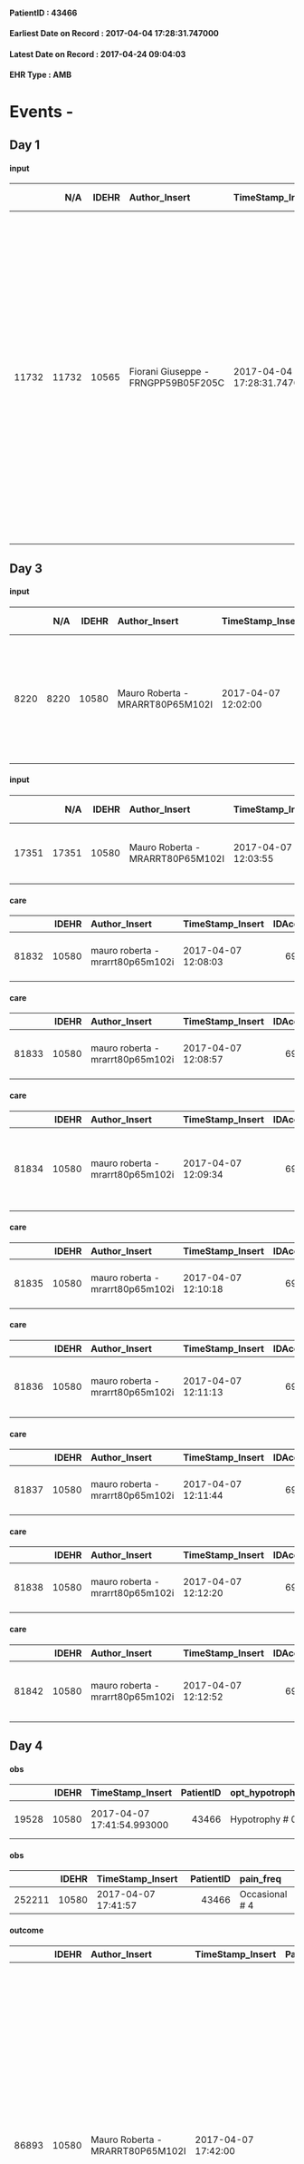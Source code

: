 
#### PatientID : 43466
#### Earliest Date on Record : 2017-04-04 17:28:31.747000
#### Latest Date on Record : 2017-04-24 09:04:03
#### EHR Type : AMB

# Events - 

## Day 1

#### input
|       |    N/A |   IDEHR | Author_Insert                       | TimeStamp_Insert           | EHRType   |   PatientID |   IDDigitalSignDocument | persone_vicine   |   Unnamed: 0_x.1 |   IDANAMNESI_SOCIALE | Patient   | FamigliaAltro   | Paziente_T   | FamigliaAltro_T   |   Non_Rilevabile_x.1 | Note_Non_Rilevabile_x.1   | opt_Problemi   | Note_I                                                                                                                                                                                                                                                                                   | ds_note_timori                                                                                                                                                                                                                                                                                                                                                    | opt_paziente_a   | opt_famiglia_a   | opt_adeguatezza   | opt_paziente_solo   | ds_note_con                                                                                                                                                                                                                                                                                                   | opt_presente_assente   | Presenza_minori   | Caregiver_principale         | opt_capacita   | opt_necessario   | opt_presente   | opt_risorse_ec   | opt_paziente_psi   | opt_Ins_vol   | opt_paziente_ad   | opt_caregiver_ad   | opt_esenzione   | opt_inv_civile   |   invalidita_perc | ds_codice_es   | Needs     | Domestic partnership   | Fragility   | opt_disponibilita_f   | opt_indennita_acc         | opt_legge   | opt_famiglia_psi   | opt_disponibilit_paz   |
|------:|-------:|--------:|:------------------------------------|:---------------------------|:----------|------------:|------------------------:|:-----------------|-----------------:|---------------------:|:----------|:----------------|:-------------|:------------------|---------------------:|:--------------------------|:---------------|:-----------------------------------------------------------------------------------------------------------------------------------------------------------------------------------------------------------------------------------------------------------------------------------------|:------------------------------------------------------------------------------------------------------------------------------------------------------------------------------------------------------------------------------------------------------------------------------------------------------------------------------------------------------------------|:-----------------|:-----------------|:------------------|:--------------------|:--------------------------------------------------------------------------------------------------------------------------------------------------------------------------------------------------------------------------------------------------------------------------------------------------------------|:-----------------------|:------------------|:-----------------------------|:---------------|:-----------------|:---------------|:-----------------|:-------------------|:--------------|:------------------|:-------------------|:----------------|:-----------------|------------------:|:---------------|:----------|:-----------------------|:------------|:----------------------|:--------------------------|:------------|:-------------------|:-----------------------|
| 11732 |  11732 |   10565 | Fiorani Giuseppe - FRNGPP59B05F205C | 2017-04-04 17:28:31.747000 | AMB       |       43466 |                  707087 | N/A              |             5741 |                 3663 | No#0      | Si#1            | Si#1         | Si#1              |                    0 | NR                        | No#0           | Pz con assenza di cognizione relativamente alla neoplasia della tiroide ,anche per difficolt√† correlate a disturbi cognitivi,associati a disturbi dispercettivi,associati a spunti di aggressivit√†. Il figlio Ranieri,mi √® sembrato congruente ad un percorso di sole cure palliative | Dal colloquio con il figlio Ranieri, non sono emersi specifici timori legati alla patologia oncologica di recente riscontro.Il figlio ,dopo l'indicazione dei sanitari ad attivare un percorso di cure palliative,si √® rivolto ad un suo caro amico,il dott Angelo Sartori,nostro ex direttore sanitario,il quale gli ha suggerito di prendere contatti con l'UV | Indefinite#2     | Congruenti#1     | Si#1              | No#0                | La pz √® vedova dal 1999 e da qualche anno √® assistita da una badante di origini Moldave,che l'assiste. Due figli ,entrambi fuori casa,residenti comunque in zone limitrofe:Elena, la quale √® cgt con il dott Moro,MMG della pz e Ranieri,di professione farmacista ,con esercizio in piazza Duomo a Milano | Presente#1             | No#0              | i due figli Ranieri ed Elena | Adeguato#0     | Si#1             | Si#1           | Adeguate#1       | No#0               | No#0          | Problematica#0    | Totale#2           | Si#1            | Si#1             |               100 | IC 13          | Clinici#0 | Badante#1              | nessuna#0   | Si#1                  | in fase di accertamento#2 | No#0        | No#0               | Si#1                   |


## Day 3

#### input
|      |    N/A |   IDEHR | Author_Insert                    | TimeStamp_Insert    |   IDAccess | EHRType   |   PatientID |   IDDigitalSignDocument | persone_vicine   |   Unnamed: 0_y |   IDANAMNESI_MED |   Non_Rilevabile_y | Note_Non_Rilevabile_y   | diagnosis                                                                                                              |
|-----:|-------:|--------:|:---------------------------------|:--------------------|-----------:|:----------|------------:|------------------------:|:-----------------|---------------:|-----------------:|-------------------:|:------------------------|:-----------------------------------------------------------------------------------------------------------------------|
| 8220 |   8220 |   10580 | Mauro Roberta - MRARRT80P65M102I | 2017-04-07 12:02:00 |      69757 | AMB       |       43466 |                  710079 | N/A              |          11598 |             6309 |                  0 | NR                      | Carcinoma follicolare della tiroide con secondarismi polmonari, linfonodali ed ossei, diagnosticato nel dicembre 2016. |

#### input
|       |    N/A |   IDEHR | Author_Insert                    | TimeStamp_Insert    |   IDAccess | EHRType   |   PatientID |   IDDigitalSignDocument | persone_vicine   |   Unnamed: 0_y.1 |   IDDIAGNOSI_ICD |   Non_Rilevabile_y.1 | Note_Non_Rilevabile_y.1   | I_ICD                                               | II_ICD                                             | III_ICD                                                                                      | IV_ICD                                                         | V_ICD                                                |
|------:|-------:|--------:|:---------------------------------|:--------------------|-----------:|:----------|------------:|------------------------:|:-----------------|-----------------:|-----------------:|---------------------:|:--------------------------|:----------------------------------------------------|:---------------------------------------------------|:---------------------------------------------------------------------------------------------|:---------------------------------------------------------------|:-----------------------------------------------------|
| 17351 |  17351 |   10580 | Mauro Roberta - MRARRT80P65M102I | 2017-04-07 12:03:55 |      69757 | AMB       |       43466 |                  710095 | N/A              |             2912 |             2912 |                    0 | NR                        | 193 - Tumori maligni della ghiandola Tiroide#2619=0 | 1970 - Tumori maligni secondari del polmone#2148=0 | 1969 - Tumori maligni secondari e non specificati dei linfonodi, sede non specificata#2147=0 | 1985 - Tumori maligni secondari di osso e midollo osseo#2162=0 | 4379 - Vasculopatie cerebrali non specificate#2346=0 |

#### care
|       |   IDEHR | Author_Insert                    | TimeStamp_Insert    |   IDAccess | EHRType   |   PatientID |   IDTERAPIE_OUTPAT_VIDAS | ds_dose   | opt_via_di_somm   | ds_ora     | dt_data_inizio      |   opt_pregressa |   opt_somm_terapia |   opt_estemporanea |   opt_termina |   opt_somm_in_pompa | opt_farmaco                                       |
|------:|--------:|:---------------------------------|:--------------------|-----------:|:----------|------------:|-------------------------:|:----------|:------------------|:-----------|:--------------------|----------------:|-------------------:|-------------------:|--------------:|--------------------:|:--------------------------------------------------|
| 81832 |   10580 | mauro roberta - mrarrt80p65m102i | 2017-04-07 12:08:03 |      69757 | amb       |       43466 |                    59454 | 75 mcg    | oral # 0 = 0      | 08 # 8 = 0 | 2017-04-07 00:00:00 |               0 |                  0 |                  0 |             0 |                   0 | levothyroxine (eutirox 75 mcg tablets) # 1458 = 0 |

#### care
|       |   IDEHR | Author_Insert                    | TimeStamp_Insert    |   IDAccess | EHRType   |   PatientID |   IDTERAPIE_OUTPAT_VIDAS | ds_altro_farmaco   | ds_dose   | opt_via_di_somm   | ds_ora                  | dt_data_inizio      |   opt_pregressa |   opt_somm_terapia |   opt_estemporanea |   opt_termina |   opt_somm_in_pompa | opt_farmaco                  |
|------:|--------:|:---------------------------------|:--------------------|-----------:|:----------|------------:|-------------------------:|:-------------------|:----------|:------------------|:------------------------|:--------------------|----------------:|-------------------:|-------------------:|--------------:|--------------------:|:-----------------------------|
| 81833 |   10580 | mauro roberta - mrarrt80p65m102i | 2017-04-07 12:08:57 |      69757 | amb       |       43466 |                    59455 | lamictal           | 25 mg     | oral # 0 = 0      | 08 # 8 = 0; 20 # 20 = 0 | 2017-04-07 00:00:00 |               0 |                  0 |                  0 |             0 |                   0 | other (see notes) # 2004 = 0 |

#### care
|       |   IDEHR | Author_Insert                    | TimeStamp_Insert    |   IDAccess | EHRType   |   PatientID |   IDTERAPIE_OUTPAT_VIDAS | ds_dose   | opt_via_di_somm   | ds_ora                               | dt_data_inizio      |   opt_pregressa |   opt_somm_terapia |   opt_estemporanea |   opt_termina |   opt_somm_in_pompa | opt_farmaco                                               |
|------:|--------:|:---------------------------------|:--------------------|-----------:|:----------|------------:|-------------------------:|:----------|:------------------|:-------------------------------------|:--------------------|----------------:|-------------------:|-------------------:|--------------:|--------------------:|:----------------------------------------------------------|
| 81834 |   10580 | mauro roberta - mrarrt80p65m102i | 2017-04-07 12:09:34 |      69757 | amb       |       43466 |                    59456 | 1/2 cp    | oral # 0 = 0      | 08 # 8 = 0; 12 # 12 = 0; 19 # 19 = 0 | 2017-04-07 00:00:00 |               0 |                  0 |                  0 |             0 |                   0 | isosorbide mononitrate (monoket 20 mg tablets) # 1209 = 0 |

#### care
|       |   IDEHR | Author_Insert                    | TimeStamp_Insert    |   IDAccess | EHRType   |   PatientID |   IDTERAPIE_OUTPAT_VIDAS | ds_dose   | opt_via_di_somm   | ds_ora                  | dt_data_inizio      |   opt_pregressa |   opt_somm_terapia |   opt_estemporanea |   opt_termina |   opt_somm_in_pompa | opt_farmaco                                    |
|------:|--------:|:---------------------------------|:--------------------|-----------:|:----------|------------:|-------------------------:|:----------|:------------------|:------------------------|:--------------------|----------------:|-------------------:|-------------------:|--------------:|--------------------:|:-----------------------------------------------|
| 81835 |   10580 | mauro roberta - mrarrt80p65m102i | 2017-04-07 12:10:18 |      69757 | amb       |       43466 |                    59457 | 1 cp      | oral # 0 = 0      | 08 # 8 = 0; 20 # 20 = 0 | 2017-04-07 00:00:00 |               0 |                  0 |                  0 |             0 |                   0 | pantoprazole (pantorc 20 mg tablets) # 965 = 0 |

#### care
|       |   IDEHR | Author_Insert                    | TimeStamp_Insert    |   IDAccess | EHRType   |   PatientID |   IDTERAPIE_OUTPAT_VIDAS | ds_dose   | opt_via_di_somm   | ds_ora      | dt_data_inizio      |   opt_pregressa |   opt_somm_terapia |   opt_estemporanea |   opt_termina |   opt_somm_in_pompa | opt_farmaco                                       |
|------:|--------:|:---------------------------------|:--------------------|-----------:|:----------|------------:|-------------------------:|:----------|:------------------|:------------|:--------------------|----------------:|-------------------:|-------------------:|--------------:|--------------------:|:--------------------------------------------------|
| 81836 |   10580 | mauro roberta - mrarrt80p65m102i | 2017-04-07 12:11:13 |      69757 | amb       |       43466 |                    59458 | 25 gtt    | oral # 0 = 0      | 22 # 22 = 0 | 2017-04-07 00:00:00 |               0 |                  0 |                  0 |             0 |                   0 | trazodone (trittico os gtt 25 mg / ml) # 1915 = 0 |

#### care
|       |   IDEHR | Author_Insert                    | TimeStamp_Insert    |   IDAccess | EHRType   |   PatientID |   IDTERAPIE_OUTPAT_VIDAS | ds_dose   | opt_via_di_somm   | ds_ora     | dt_data_inizio      |   opt_pregressa |   opt_somm_terapia |   opt_estemporanea |   opt_termina |   opt_somm_in_pompa | opt_farmaco                                   |
|------:|--------:|:---------------------------------|:--------------------|-----------:|:----------|------------:|-------------------------:|:----------|:------------------|:-----------|:--------------------|----------------:|-------------------:|-------------------:|--------------:|--------------------:|:----------------------------------------------|
| 81837 |   10580 | mauro roberta - mrarrt80p65m102i | 2017-04-07 12:11:44 |      69757 | amb       |       43466 |                    59459 | 5 mg      | oral # 0 = 0      | 08 # 8 = 0 | 2017-04-07 00:00:00 |               0 |                  0 |                  0 |             0 |                   0 | enalapril (enalapril 5 mg tablets) # 1310 = 0 |

#### care
|       |   IDEHR | Author_Insert                    | TimeStamp_Insert    |   IDAccess | EHRType   |   PatientID |   IDTERAPIE_OUTPAT_VIDAS | ds_dose   | opt_via_di_somm   | ds_ora      | dt_data_inizio      |   opt_pregressa |   opt_somm_terapia |   opt_estemporanea |   opt_termina |   opt_somm_in_pompa | opt_farmaco                                     |
|------:|--------:|:---------------------------------|:--------------------|-----------:|:----------|------------:|-------------------------:|:----------|:------------------|:------------|:--------------------|----------------:|-------------------:|-------------------:|--------------:|--------------------:|:------------------------------------------------|
| 81838 |   10580 | mauro roberta - mrarrt80p65m102i | 2017-04-07 12:12:20 |      69757 | amb       |       43466 |                    59460 | 0.5 mg    | oral # 0 = 0      | 20 # 20 = 0 | 2017-04-07 00:00:00 |               0 |                  0 |                  0 |             0 |                   0 | risperidone (risperdal 1 mg cpr rev) # 1832 = 0 |

#### care
|       |   IDEHR | Author_Insert                    | TimeStamp_Insert    |   IDAccess | EHRType   |   PatientID |   IDTERAPIE_OUTPAT_VIDAS | ds_dose   | opt_via_di_somm   | ds_ora           | dt_data_inizio      |   opt_pregressa |   opt_somm_terapia |   opt_estemporanea |   opt_termina |   opt_somm_in_pompa | opt_farmaco                                           | Note_al_bisogno   |
|------:|--------:|:---------------------------------|:--------------------|-----------:|:----------|------------:|-------------------------:|:----------|:------------------|:-----------------|:--------------------|----------------:|-------------------:|-------------------:|--------------:|--------------------:|:------------------------------------------------------|:------------------|
| 81842 |   10580 | mauro roberta - mrarrt80p65m102i | 2017-04-07 12:12:52 |      69757 | amb       |       43466 |                    59464 | 500 mg    | oral # 0 = 0      | at need # 24 = 0 | 2017-04-07 00:00:00 |               0 |                  0 |                  0 |             0 |                   0 | acetaminophen (paracetamol 500 mg tablets) # 1716 = 0 | if pain           |


## Day 4

#### obs
|       |   IDEHR | TimeStamp_Insert           |   PatientID | opt_hypotrophy   | opt_anxiety   | chk_eloquence     | asthenia   | dyspnoea                  | body_temp    | agitation_behavior_freq   | mood                                     | cognitive_state       |
|------:|--------:|:---------------------------|------------:|:-----------------|:--------------|:------------------|:-----------|:--------------------------|:-------------|:--------------------------|:-----------------------------------------|:----------------------|
| 19528 |   10580 | 2017-04-07 17:41:54.993000 |       43466 | Hypotrophy # 0   | Anxiety # 0   | fluent speech # 0 | Severe # 3 | applicant mild strain # 6 | Apyrexia # 0 | agitated at times # 2     | demoralization # 03; # 05 irritabilit√ † | confused at times 0 # |

#### obs
|        |   IDEHR | TimeStamp_Insert    |   PatientID | pain_freq      |
|-------:|--------:|:--------------------|------------:|:---------------|
| 252211 |   10580 | 2017-04-07 17:41:57 |       43466 | Occasional # 4 |

#### outcome
|       |   IDEHR | Author_Insert                    | TimeStamp_Insert    |   PatientID |   IDDigitalSignDocument |   IDPAI_VIDAS | opt_problem                                                |   opt_problem_num | opt_obiettivo                                                       |   opt_obiettivo_num | ds_note                                                           | opt_stato_problema   |   opt_stato_problema_num | opt_interventi                                                                                                                                                                                                                                                                                                                                                               |   opt_interventi_num |
|------:|--------:|:---------------------------------|:--------------------|------------:|------------------------:|--------------:|:-----------------------------------------------------------|------------------:|:--------------------------------------------------------------------|--------------------:|:------------------------------------------------------------------|:---------------------|-------------------------:|:-----------------------------------------------------------------------------------------------------------------------------------------------------------------------------------------------------------------------------------------------------------------------------------------------------------------------------------------------------------------------------|---------------------:|
| 86893 |   10580 | Mauro Roberta - MRARRT80P65M102I | 2017-04-07 17:42:00 |       43466 |                  710771 |         89126 | Impaired mobility † / limitation of physical movement # 27 |                 1 | Minimize the possibility of injuries. If present, maintain QoL # 47 |                   4 | family members have gi√ † purchased independently articulated bed | Open Problem # 1     |                        1 | Counseling - Helping the patient to set achievable goals # 302; Counseling - Bringing the patient back to reality data # 303; Implementing PAI - Maintaining a correct position in bed # 293; Implementing PAI - Avoiding flawed positions # 294; Implementing PAI - Keep the skin well hydrated and elastic # 295; Implementation PAI - Adjustment of the environment # 296 |                    4 |

#### outcome
|       |   IDEHR | Author_Insert                    | TimeStamp_Insert    |   PatientID |   IDDigitalSignDocument |   IDPAI_VIDAS | opt_problem                                                            |   opt_problem_num | opt_obiettivo                                               |   opt_obiettivo_num | opt_stato_problema   |   opt_stato_problema_num | opt_interventi                                                                                                                                                                                                                                                                         |   opt_interventi_num |
|------:|--------:|:---------------------------------|:--------------------|------------:|------------------------:|--------------:|:-----------------------------------------------------------------------|------------------:|:------------------------------------------------------------|--------------------:|:---------------------|-------------------------:|:---------------------------------------------------------------------------------------------------------------------------------------------------------------------------------------------------------------------------------------------------------------------------------------|---------------------:|
| 86894 |   10580 | Mauro Roberta - MRARRT80P65M102I | 2017-04-07 17:42:03 |       43466 |                  710772 |         89127 | Alteration of comfort associated with chronic pain and / or acute # 29 |                 2 | The patient riferir√ † ¬ † a satisfactory pain control # 56 |                   1 | Open Problem # 1     |                        1 | Implementation PAI - Administer drugs correctly according to prescription # 442; Implementation of PAI - Evaluate the effectiveness of drug administration # 443; Implementation of PAI - Therapeutic adjustment # 441; Counseling - Share with the patient the therapeutic path # 444 |                    4 |

#### outcome
|       |   IDEHR | Author_Insert                    | TimeStamp_Insert    |   PatientID |   IDDigitalSignDocument |   IDPAI_VIDAS | opt_problem                     |   opt_problem_num | opt_obiettivo                                                                                                                                                                                                   |   opt_obiettivo_num | opt_stato_problema   |   opt_stato_problema_num | opt_interventi                                                                                                                                                                           |   opt_interventi_num |
|------:|--------:|:---------------------------------|:--------------------|------------:|------------------------:|--------------:|:--------------------------------|------------------:|:----------------------------------------------------------------------------------------------------------------------------------------------------------------------------------------------------------------|--------------------:|:---------------------|-------------------------:|:-----------------------------------------------------------------------------------------------------------------------------------------------------------------------------------------|---------------------:|
| 86895 |   10580 | Mauro Roberta - MRARRT80P65M102I | 2017-04-07 17:42:05 |       43466 |                  710773 |         89128 | Deficit in the care of s√® # 25 |                 4 | Maintain the patient's dignity, where possible, by helping him or her to accept his / her limitations, evaluating himself / herself realistically and objectively (eating, washing, dressing, eliminating) # 42 |                   4 | Open Problem # 1     |                        1 | PAI Implementation - Ensuring the right privacy # 182; PAI Implementation - completely replace the attivit√ † daily life # 183; Counseling - Exploring her gently disabilit√ † ¬ † # 185 |                    4 |

#### outcome
|       |   IDEHR | Author_Insert                    | TimeStamp_Insert    |   PatientID |   IDDigitalSignDocument |   IDPAI_VIDAS | opt_problem                |   opt_problem_num | opt_obiettivo                                                                                                    |   opt_obiettivo_num |   opt_stato_problema_num | opt_interventi                                                                                                                                                                                                                                                                                                                                                          |   opt_interventi_num |
|------:|--------:|:---------------------------------|:--------------------|------------:|------------------------:|--------------:|:---------------------------|------------------:|:-----------------------------------------------------------------------------------------------------------------|--------------------:|-------------------------:|:------------------------------------------------------------------------------------------------------------------------------------------------------------------------------------------------------------------------------------------------------------------------------------------------------------------------------------------------------------------------|---------------------:|
| 86896 |   10580 | Mauro Roberta - MRARRT80P65M102I | 2017-04-07 17:42:09 |       43466 |                  710774 |         89129 | Abnormal neurological # 30 |                 4 | Deletion and cancellation of episodes of confusion and / or hallucinations, delirium, psychomotor agitation # 59 |                   4 |                        3 | Implementation PAI - Call the patient by name and present each time you come into contact with him / her # 478; Implementation PAI - Encourage relatives to customize the environment according to the wishes of the patient # 479; Implementation PAI - Maintain assistance empathetic and respectful, addressing the patient by speaking clearly and distinctly # 475 |                    4 |

#### care
|       |   IDEHR | Author_Insert                    | TimeStamp_Insert    |   IDAccess | EHRType   |   PatientID |   IDTERAPIE_OUTPAT_VIDAS | ds_dose   | opt_via_di_somm   | ds_ora   | dt_data_inizio      |   opt_pregressa |   opt_somm_terapia |   opt_estemporanea |   opt_termina |   opt_somm_in_pompa | opt_farmaco                                   |
|------:|--------:|:---------------------------------|:--------------------|-----------:|:----------|------------:|-------------------------:|:----------|:------------------|:---------|:--------------------|----------------:|-------------------:|-------------------:|--------------:|--------------------:|:----------------------------------------------|
| 81900 |   10580 | mauro roberta - mrarrt80p65m102i | 2017-04-07 17:42:11 |      69877 | amb       |       43466 |                    59522 | 75 mcg    | oral # 0 = 0      | 08 # 8   | 2017-04-07 00:00:00 |               0 |                  0 |                  0 |             0 |                   0 | levothyroxine (eutirox 75 mcg tablets) # 1458 |


## Day 6

#### input
|      |    N/A |   Unnamed: 0_x |   IDANAMNESI_INF |   IDEHR | Author_Insert                         | TimeStamp_Insert           |   IDAccess | EHRType   |   PatientID |   IDDigitalSignDocument |   Non_Rilevabile_x | Note_Non_Rilevabile_x   | nutritional            | cognitivo_percettivo   | sonno_riposo   | perc_salute                                         | Perception             | rapporti_fam   | persone_vicine   | Caregiver          | Religion     | Note_Elim_urinaria                                      |
|-----:|-------:|---------------:|-----------------:|--------:|:--------------------------------------|:---------------------------|-----------:|:----------|------------:|------------------------:|-------------------:|:------------------------|:-----------------------|:-----------------------|:---------------|:----------------------------------------------------|:-----------------------|:---------------|:-----------------|:-------------------|:-------------|:--------------------------------------------------------|
| 3532 |   3532 |           3933 |             4709 |   10580 | Emanuela M. Lucchi - LCCMLM74B58F205D | 2017-04-10 11:38:40.620000 |      69989 | AMB       |       43466 |                  712636 |                  0 | NR                      | # 0 nausea, emesis # 1 | uncontrolled pain # 0  | Insomnia # 0   | perdit√ † Performance # 0, # 4 episodes of wheezing | concern for health # 0 | is # 0         | Son and daughter | Caregiver (Giulia) | Catholic # 0 | Diuresis related valid. Incontinent and uses absorbency |

#### obs
|       |   IDEHR | TimeStamp_Insert           |   PatientID | personal_hygiene   | urine_elimination      | mobility     | hemorrhagic_manifestation      | speech            | cough       | nausea         | active_diuresis     | asthenia   | motor_performance                                                                                | body_temp    | mood                                   | diet       | cognitive_state   | feces_elimination      | consumption_help   |
|------:|--------:|:---------------------------|------------:|:-------------------|:-----------------------|:-------------|:-------------------------------|:------------------|:------------|:---------------|:--------------------|:-----------|:-------------------------------------------------------------------------------------------------|:-------------|:---------------------------------------|:-----------|:------------------|:-----------------------|:-------------------|
| 63950 |   10580 | 2017-04-10 11:38:45.447000 |       43466 | Employee # 4       | With help and aids # 3 | Employee # 4 | hemorrhagic manifestations # 0 | fluent speech # 0 | peevish # 0 | Occasional # 0 | active diuresis # 0 | Severe # 2 | 40% - Patient incapacitated, it requires continuous care, bedridden for pi√π 50% of the day # 04 | Apyrexia # 0 | demoralization # 03; helplessness # 10 | Liquid # 3 | Polished # 2      | With help and aids # 3 | # 4 employees      |

#### obs
|        |   IDEHR | TimeStamp_Insert    |   PatientID | pain_freq      | pain_relief              |
|-------:|--------:|:--------------------|------------:|:---------------|:-------------------------|
| 252467 |   10580 | 2017-04-10 11:38:47 |       43466 | Occasional # 4 | 100% - Total Relief # 10 |

#### outcome
|       |   IDEHR | Author_Insert                         | TimeStamp_Insert    |   PatientID |   IDDigitalSignDocument |   IDPAI_VIDAS | opt_problem                                                            |   opt_problem_num | opt_obiettivo                                               |   opt_obiettivo_num | opt_stato_problema   |   opt_stato_problema_num | opt_interventi                                                                                                                                                                                                                                                                         |   opt_interventi_num |
|------:|--------:|:--------------------------------------|:--------------------|------------:|------------------------:|--------------:|:-----------------------------------------------------------------------|------------------:|:------------------------------------------------------------|--------------------:|:---------------------|-------------------------:|:---------------------------------------------------------------------------------------------------------------------------------------------------------------------------------------------------------------------------------------------------------------------------------------|---------------------:|
| 87040 |   10580 | Emanuela M. Lucchi - LCCMLM74B58F205D | 2017-04-10 11:38:50 |       43466 |                  712645 |         89273 | Alteration of comfort associated with chronic pain and / or acute # 29 |                 2 | The patient riferir√ † ¬ † a satisfactory pain control # 56 |                   1 | Open Problem # 1     |                        1 | Implementation PAI - Administer drugs correctly according to prescription # 442; Implementation of PAI - Evaluate the effectiveness of drug administration # 443; Implementation of PAI - Therapeutic adjustment # 441; Counseling - Share with the patient the therapeutic path # 444 |                    4 |

#### outcome
|       |   IDEHR | Author_Insert                         | TimeStamp_Insert    |   PatientID |   IDDigitalSignDocument |   IDPAI_VIDAS | opt_problem                                                |   opt_problem_num | opt_obiettivo                                                       |   opt_obiettivo_num | ds_note                                                           | opt_stato_problema   |   opt_stato_problema_num | opt_interventi                                                                                                                                                                                                                                                                                                                                                               |   opt_interventi_num |
|------:|--------:|:--------------------------------------|:--------------------|------------:|------------------------:|--------------:|:-----------------------------------------------------------|------------------:|:--------------------------------------------------------------------|--------------------:|:------------------------------------------------------------------|:---------------------|-------------------------:|:-----------------------------------------------------------------------------------------------------------------------------------------------------------------------------------------------------------------------------------------------------------------------------------------------------------------------------------------------------------------------------|---------------------:|
| 87041 |   10580 | Emanuela M. Lucchi - LCCMLM74B58F205D | 2017-04-10 11:38:53 |       43466 |                  712646 |         89274 | Impaired mobility † / limitation of physical movement # 27 |                 1 | Minimize the possibility of injuries. If present, maintain QoL # 47 |                   4 | family members have gi√ † purchased independently articulated bed | Open Problem # 1     |                        1 | Counseling - Helping the patient to set achievable goals # 302; Counseling - Bringing the patient back to reality data # 303; Implementing PAI - Maintaining a correct position in bed # 293; Implementing PAI - Avoiding flawed positions # 294; Implementing PAI - Keep the skin well hydrated and elastic # 295; Implementation PAI - Adjustment of the environment # 296 |                    4 |

#### outcome
|       |   IDEHR | Author_Insert                         | TimeStamp_Insert    |   PatientID |   IDDigitalSignDocument |   IDPAI_VIDAS | opt_problem                     |   opt_problem_num | opt_obiettivo                                                                                                                                                                                                   |   opt_obiettivo_num | opt_stato_problema   |   opt_stato_problema_num | opt_interventi                                                                                                                                                                           |   opt_interventi_num |
|------:|--------:|:--------------------------------------|:--------------------|------------:|------------------------:|--------------:|:--------------------------------|------------------:|:----------------------------------------------------------------------------------------------------------------------------------------------------------------------------------------------------------------|--------------------:|:---------------------|-------------------------:|:-----------------------------------------------------------------------------------------------------------------------------------------------------------------------------------------|---------------------:|
| 87042 |   10580 | Emanuela M. Lucchi - LCCMLM74B58F205D | 2017-04-10 11:38:56 |       43466 |                  712647 |         89275 | Deficit in the care of s√® # 25 |                 4 | Maintain the patient's dignity, where possible, by helping him or her to accept his / her limitations, evaluating himself / herself realistically and objectively (eating, washing, dressing, eliminating) # 42 |                   4 | Open Problem # 1     |                        1 | PAI Implementation - Ensuring the right privacy # 182; PAI Implementation - completely replace the attivit√ † daily life # 183; Counseling - Exploring her gently disabilit√ † ¬ † # 185 |                    4 |


## Day 7

#### obs
|        |   IDEHR | TimeStamp_Insert    |   PatientID | pain_freq      | pain_relief              |
|-------:|--------:|:--------------------|------------:|:---------------|:-------------------------|
| 252654 |   10580 | 2017-04-11 10:46:47 |       43466 | Occasional # 4 | 100% - Total Relief # 10 |

#### care
|       |   IDEHR | Author_Insert                    | TimeStamp_Insert    |   IDAccess | EHRType   |   PatientID |   IDTERAPIE_OUTPAT_VIDAS | ds_dose   | opt_via_di_somm   | ds_ora       | dt_data_inizio      |   opt_pregressa |   opt_somm_terapia |   opt_estemporanea |   opt_termina |   opt_somm_in_pompa | opt_farmaco                                    | Note_al_bisogno                                                                                 |
|------:|--------:|:---------------------------------|:--------------------|-----------:|:----------|------------:|-------------------------:|:----------|:------------------|:-------------|:--------------------|----------------:|-------------------:|-------------------:|--------------:|--------------------:|:-----------------------------------------------|:------------------------------------------------------------------------------------------------|
| 82153 |   10580 | mauro roberta - mrarrt80p65m102i | 2017-04-11 10:46:50 |      70141 | amb       |       43466 |                    59775 | 10 gtt    | oral # 0 = 0      | at need # 24 | 2017-04-11 00:00:00 |               0 |                  0 |                  0 |             0 |                   0 | haloperidol (serenase os gtt 2 mg / ml) # 1806 | if insomnia (if not sufficient even to administer 10 drops 10 drops up to 3 times in the night) |


## Day 9

#### obs
|       |   IDEHR | TimeStamp_Insert           |   PatientID | personal_hygiene   | urine_elimination      | mobility     | hemorrhagic_manifestation      | speech            | cough       | nausea         | active_diuresis     | asthenia   | motor_performance                                                                                | body_temp    | mood                                   | diet       | cognitive_state   | feces_elimination      | consumption_help   |
|------:|--------:|:---------------------------|------------:|:-------------------|:-----------------------|:-------------|:-------------------------------|:------------------|:------------|:---------------|:--------------------|:-----------|:-------------------------------------------------------------------------------------------------|:-------------|:---------------------------------------|:-----------|:------------------|:-----------------------|:-------------------|
| 64141 |   10580 | 2017-04-13 12:52:55.330000 |       43466 | Employee # 4       | With help and aids # 3 | Employee # 4 | hemorrhagic manifestations # 0 | fluent speech # 0 | peevish # 0 | Occasional # 0 | active diuresis # 0 | Severe # 2 | 40% - Patient incapacitated, it requires continuous care, bedridden for pi√π 50% of the day # 04 | Apyrexia # 0 | demoralization # 03; helplessness # 10 | Liquid # 3 | Polished # 2      | With help and aids # 3 | # 4 employees      |

#### obs
|        |   IDEHR | TimeStamp_Insert    |   PatientID | pain_freq      | pain_relief              |
|-------:|--------:|:--------------------|------------:|:---------------|:-------------------------|
| 253055 |   10580 | 2017-04-13 12:52:58 |       43466 | Occasional # 4 | 100% - Total Relief # 10 |

#### outcome
|       |   IDEHR | Author_Insert                         | TimeStamp_Insert    |   PatientID |   IDDigitalSignDocument |   IDPAI_VIDAS | opt_problem                                                            |   opt_problem_num | opt_obiettivo                                               |   opt_obiettivo_num | opt_stato_problema   |   opt_stato_problema_num | opt_interventi                                                                                                                                                                                                                                                                         |   opt_interventi_num |
|------:|--------:|:--------------------------------------|:--------------------|------------:|------------------------:|--------------:|:-----------------------------------------------------------------------|------------------:|:------------------------------------------------------------|--------------------:|:---------------------|-------------------------:|:---------------------------------------------------------------------------------------------------------------------------------------------------------------------------------------------------------------------------------------------------------------------------------------|---------------------:|
| 87751 |   10580 | Emanuela M. Lucchi - LCCMLM74B58F205D | 2017-04-13 12:53:02 |       43466 |                  716899 |         89984 | Alteration of comfort associated with chronic pain and / or acute # 29 |                 2 | The patient riferir√ † ¬ † a satisfactory pain control # 56 |                   1 | Open Problem # 1     |                        1 | Implementation PAI - Administer drugs correctly according to prescription # 442; Implementation of PAI - Evaluate the effectiveness of drug administration # 443; Implementation of PAI - Therapeutic adjustment # 441; Counseling - Share with the patient the therapeutic path # 444 |                    4 |

#### outcome
|       |   IDEHR | Author_Insert                         | TimeStamp_Insert    |   PatientID |   IDDigitalSignDocument |   IDPAI_VIDAS | opt_problem                     |   opt_problem_num | opt_obiettivo                                                                                                                                                                                                   |   opt_obiettivo_num | opt_stato_problema   |   opt_stato_problema_num | opt_interventi                                                                                                                                                                           |   opt_interventi_num |
|------:|--------:|:--------------------------------------|:--------------------|------------:|------------------------:|--------------:|:--------------------------------|------------------:|:----------------------------------------------------------------------------------------------------------------------------------------------------------------------------------------------------------------|--------------------:|:---------------------|-------------------------:|:-----------------------------------------------------------------------------------------------------------------------------------------------------------------------------------------|---------------------:|
| 87752 |   10580 | Emanuela M. Lucchi - LCCMLM74B58F205D | 2017-04-13 12:53:04 |       43466 |                  716900 |         89985 | Deficit in the care of s√® # 25 |                 4 | Maintain the patient's dignity, where possible, by helping him or her to accept his / her limitations, evaluating himself / herself realistically and objectively (eating, washing, dressing, eliminating) # 42 |                   4 | Open Problem # 1     |                        1 | PAI Implementation - Ensuring the right privacy # 182; PAI Implementation - completely replace the attivit√ † daily life # 183; Counseling - Exploring her gently disabilit√ † ¬ † # 185 |                    4 |

#### outcome
|       |   IDEHR | Author_Insert                         | TimeStamp_Insert    |   PatientID |   IDDigitalSignDocument |   IDPAI_VIDAS | opt_problem                                                |   opt_problem_num | opt_obiettivo                                                       |   opt_obiettivo_num | ds_note                                                           | opt_stato_problema   |   opt_stato_problema_num | opt_interventi                                                                                                                                                                                                                                                                                                                                                               |   opt_interventi_num |
|------:|--------:|:--------------------------------------|:--------------------|------------:|------------------------:|--------------:|:-----------------------------------------------------------|------------------:|:--------------------------------------------------------------------|--------------------:|:------------------------------------------------------------------|:---------------------|-------------------------:|:-----------------------------------------------------------------------------------------------------------------------------------------------------------------------------------------------------------------------------------------------------------------------------------------------------------------------------------------------------------------------------|---------------------:|
| 87753 |   10580 | Emanuela M. Lucchi - LCCMLM74B58F205D | 2017-04-13 12:53:07 |       43466 |                  716901 |         89986 | Impaired mobility † / limitation of physical movement # 27 |                 1 | Minimize the possibility of injuries. If present, maintain QoL # 47 |                   4 | family members have gi√ † purchased independently articulated bed | Open Problem # 1     |                        1 | Counseling - Helping the patient to set achievable goals # 302; Counseling - Bringing the patient back to reality data # 303; Implementing PAI - Maintaining a correct position in bed # 293; Implementing PAI - Avoiding flawed positions # 294; Implementing PAI - Keep the skin well hydrated and elastic # 295; Implementation PAI - Adjustment of the environment # 296 |                    4 |


## Day 11

#### obs
|        |   IDEHR | TimeStamp_Insert    |   PatientID | pain_freq      | pain_relief              |
|-------:|--------:|:--------------------|------------:|:---------------|:-------------------------|
| 253330 |   10580 | 2017-04-14 18:00:30 |       43466 | Occasional # 4 | 100% - Total Relief # 10 |

#### outcome
|       |   IDEHR | Author_Insert                    | TimeStamp_Insert    |   PatientID |   IDDigitalSignDocument |   IDPAI_VIDAS | opt_problem                                                |   opt_problem_num | opt_obiettivo                                                       |   opt_obiettivo_num | ds_note                        | opt_stato_problema   |   opt_stato_problema_num |   opt_interventi_num |
|------:|--------:|:---------------------------------|:--------------------|------------:|------------------------:|--------------:|:-----------------------------------------------------------|------------------:|:--------------------------------------------------------------------|--------------------:|:-------------------------------|:---------------------|-------------------------:|---------------------:|
| 88131 |   10580 | Mauro Roberta - MRARRT80P65M102I | 2017-04-14 18:00:33 |       43466 |                  718968 |         90364 | Impaired mobility † / limitation of physical movement # 27 |                 1 | Minimize the possibility of injuries. If present, maintain QoL # 47 |                   4 | is well articulated in the bed | Open Problem # 1     |                        1 |                    4 |

#### outcome
|       |   IDEHR | Author_Insert                    | TimeStamp_Insert    |   PatientID |   IDDigitalSignDocument |   IDPAI_VIDAS | opt_problem                     |   opt_problem_num | opt_obiettivo                                                                                                                                                                                                   |   opt_obiettivo_num | opt_stato_problema   |   opt_stato_problema_num | opt_interventi                                                                                                                                                                           |   opt_interventi_num |
|------:|--------:|:---------------------------------|:--------------------|------------:|------------------------:|--------------:|:--------------------------------|------------------:|:----------------------------------------------------------------------------------------------------------------------------------------------------------------------------------------------------------------|--------------------:|:---------------------|-------------------------:|:-----------------------------------------------------------------------------------------------------------------------------------------------------------------------------------------|---------------------:|
| 88132 |   10580 | Mauro Roberta - MRARRT80P65M102I | 2017-04-14 18:00:35 |       43466 |                  718969 |         90365 | Deficit in the care of s√® # 25 |                 4 | Maintain the patient's dignity, where possible, by helping him or her to accept his / her limitations, evaluating himself / herself realistically and objectively (eating, washing, dressing, eliminating) # 42 |                   4 | Open Problem # 1     |                        1 | PAI Implementation - Ensuring the right privacy # 182; PAI Implementation - completely replace the attivit√ † daily life # 183; Counseling - Exploring her gently disabilit√ † ¬ † # 185 |                    4 |

#### outcome
|       |   IDEHR | Author_Insert                    | TimeStamp_Insert    |   PatientID |   IDDigitalSignDocument |   IDPAI_VIDAS | opt_problem                                                            |   opt_problem_num | opt_obiettivo                                               |   opt_obiettivo_num | opt_stato_problema   |   opt_stato_problema_num | opt_interventi                                                                                                                                                                                                                                                                                                                                                                          |   opt_interventi_num |
|------:|--------:|:---------------------------------|:--------------------|------------:|------------------------:|--------------:|:-----------------------------------------------------------------------|------------------:|:------------------------------------------------------------|--------------------:|:---------------------|-------------------------:|:----------------------------------------------------------------------------------------------------------------------------------------------------------------------------------------------------------------------------------------------------------------------------------------------------------------------------------------------------------------------------------------|---------------------:|
| 88133 |   10580 | Mauro Roberta - MRARRT80P65M102I | 2017-04-14 18:00:37 |       43466 |                  718970 |         90366 | Alteration of comfort associated with chronic pain and / or acute # 29 |                 2 | The patient riferir√ † ¬ † a satisfactory pain control # 56 |                   1 | Open Problem # 1     |                        1 | Implementation of the IAP - Therapeutic adjustment # 441; Implementation of the IAP - Evaluation of the efficacy of the drug administration # 443; Implementation of the IAP - Administer the drugs correctly according to the prescription # 442; Counseling - Sharing with the patient the therapeutic path # 444; Counseling - Sharing with the caregiver the therapeutic path # 445 |                    4 |


## Day 13

#### obs
|       |   IDEHR | TimeStamp_Insert           |   PatientID | personal_hygiene   | urine_elimination      | mobility     | hemorrhagic_manifestation      | speech            | cough       | nausea         | active_diuresis     | asthenia   | motor_performance                                                                                | body_temp    | mood                                   | diet       | cognitive_state   | feces_elimination      | consumption_help   |
|------:|--------:|:---------------------------|------------:|:-------------------|:-----------------------|:-------------|:-------------------------------|:------------------|:------------|:---------------|:--------------------|:-----------|:-------------------------------------------------------------------------------------------------|:-------------|:---------------------------------------|:-----------|:------------------|:-----------------------|:-------------------|
| 64305 |   10580 | 2017-04-17 12:45:39.363000 |       43466 | Employee # 4       | With help and aids # 3 | Employee # 4 | hemorrhagic manifestations # 0 | fluent speech # 0 | peevish # 0 | Occasional # 0 | active diuresis # 0 | Severe # 2 | 40% - Patient incapacitated, it requires continuous care, bedridden for pi√π 50% of the day # 04 | Apyrexia # 0 | demoralization # 03; helplessness # 10 | Liquid # 3 | Polished # 2      | With help and aids # 3 | # 4 employees      |

#### obs
|        |   IDEHR | TimeStamp_Insert    |   PatientID | pain_freq      | pain_relief              |
|-------:|--------:|:--------------------|------------:|:---------------|:-------------------------|
| 253559 |   10580 | 2017-04-17 12:45:42 |       43466 | Occasional # 4 | 100% - Total Relief # 10 |

#### outcome
|       |   IDEHR | Author_Insert                         | TimeStamp_Insert    |   PatientID |   IDDigitalSignDocument |   IDPAI_VIDAS | opt_problem                                                            |   opt_problem_num | opt_obiettivo                                               |   opt_obiettivo_num | opt_stato_problema   |   opt_stato_problema_num | opt_interventi                                                                                                                                                                                                                                                                                                                                                                          |   opt_interventi_num |
|------:|--------:|:--------------------------------------|:--------------------|------------:|------------------------:|--------------:|:-----------------------------------------------------------------------|------------------:|:------------------------------------------------------------|--------------------:|:---------------------|-------------------------:|:----------------------------------------------------------------------------------------------------------------------------------------------------------------------------------------------------------------------------------------------------------------------------------------------------------------------------------------------------------------------------------------|---------------------:|
| 88296 |   10580 | Emanuela M. Lucchi - LCCMLM74B58F205D | 2017-04-17 12:45:44 |       43466 |                  720821 |         90529 | Alteration of comfort associated with chronic pain and / or acute # 29 |                 2 | The patient riferir√ † ¬ † a satisfactory pain control # 56 |                   1 | Open Problem # 1     |                        1 | Implementation of the IAP - Therapeutic adjustment # 441; Implementation of the IAP - Evaluation of the efficacy of the drug administration # 443; Implementation of the IAP - Administer the drugs correctly according to the prescription # 442; Counseling - Sharing with the patient the therapeutic path # 444; Counseling - Sharing with the caregiver the therapeutic path # 445 |                    4 |

#### outcome
|       |   IDEHR | Author_Insert                         | TimeStamp_Insert    |   PatientID |   IDDigitalSignDocument |   IDPAI_VIDAS | opt_problem                                                |   opt_problem_num | opt_obiettivo                                                       |   opt_obiettivo_num | ds_note                        | opt_stato_problema   |   opt_stato_problema_num |   opt_interventi_num |
|------:|--------:|:--------------------------------------|:--------------------|------------:|------------------------:|--------------:|:-----------------------------------------------------------|------------------:|:--------------------------------------------------------------------|--------------------:|:-------------------------------|:---------------------|-------------------------:|---------------------:|
| 88297 |   10580 | Emanuela M. Lucchi - LCCMLM74B58F205D | 2017-04-17 12:45:47 |       43466 |                  720822 |         90530 | Impaired mobility † / limitation of physical movement # 27 |                 1 | Minimize the possibility of injuries. If present, maintain QoL # 47 |                   4 | is well articulated in the bed | Open Problem # 1     |                        1 |                    4 |

#### outcome
|       |   IDEHR | Author_Insert                         | TimeStamp_Insert    |   PatientID |   IDDigitalSignDocument |   IDPAI_VIDAS | opt_problem                     |   opt_problem_num | opt_obiettivo                                                                                                                                                                                                   |   opt_obiettivo_num | opt_stato_problema   |   opt_stato_problema_num | opt_interventi                                                                                                                                                                           |   opt_interventi_num |
|------:|--------:|:--------------------------------------|:--------------------|------------:|------------------------:|--------------:|:--------------------------------|------------------:|:----------------------------------------------------------------------------------------------------------------------------------------------------------------------------------------------------------------|--------------------:|:---------------------|-------------------------:|:-----------------------------------------------------------------------------------------------------------------------------------------------------------------------------------------|---------------------:|
| 88298 |   10580 | Emanuela M. Lucchi - LCCMLM74B58F205D | 2017-04-17 12:45:49 |       43466 |                  720823 |         90531 | Deficit in the care of s√® # 25 |                 4 | Maintain the patient's dignity, where possible, by helping him or her to accept his / her limitations, evaluating himself / herself realistically and objectively (eating, washing, dressing, eliminating) # 42 |                   4 | Open Problem # 1     |                        1 | PAI Implementation - Ensuring the right privacy # 182; PAI Implementation - completely replace the attivit√ † daily life # 183; Counseling - Exploring her gently disabilit√ † ¬ † # 185 |                    4 |


## Day 14

#### obs
|       |   IDEHR | TimeStamp_Insert           |   PatientID | opt_hypotrophy   | opt_anxiety   | chk_eloquence     | asthenia   | dyspnoea                  | body_temp    | agitation_behavior_freq   | mood              | cognitive_state       |
|------:|--------:|:---------------------------|------------:|:-----------------|:--------------|:------------------|:-----------|:--------------------------|:-------------|:--------------------------|:------------------|:----------------------|
| 19853 |   10580 | 2017-04-18 16:10:54.510000 |       43466 | Hypotrophy # 0   | Anxiety # 0   | fluent speech # 0 | Severe # 3 | applicant mild strain # 6 | Apyrexia # 0 | quiet # 0                 | helplessness # 10 | confused at times 0 # |

#### obs
|        |   IDEHR | TimeStamp_Insert    |   PatientID | pain_freq      | pain_relief              |
|-------:|--------:|:--------------------|------------:|:---------------|:-------------------------|
| 253803 |   10580 | 2017-04-18 16:10:57 |       43466 | Occasional # 4 | 100% - Total Relief # 10 |

#### outcome
|       |   IDEHR | Author_Insert                    | TimeStamp_Insert    |   PatientID |   IDDigitalSignDocument |   IDPAI_VIDAS | opt_problem                                            |   opt_problem_num | opt_obiettivo                                                                                                               |   opt_obiettivo_num | ds_note                               | opt_stato_problema   |   opt_stato_problema_num | opt_interventi                                                                                                                                   |   opt_interventi_num |
|------:|--------:|:---------------------------------|:--------------------|------------:|------------------------:|--------------:|:-------------------------------------------------------|------------------:|:----------------------------------------------------------------------------------------------------------------------------|--------------------:|:--------------------------------------|:---------------------|-------------------------:|:-------------------------------------------------------------------------------------------------------------------------------------------------|---------------------:|
| 88584 |   10580 | Mauro Roberta - MRARRT80P65M102I | 2017-04-18 16:11:00 |       43466 |                  722318 |         90818 | Alteration or risk of impairment of lung function # 26 |                 3 | The patient will present more profound and effective breaths with possible removal of pulmonary secretions, if present # 43 |                   4 | prescribing ORAmORPH 10 mg if dyspnea | Open Problem # 1     |                        1 | Implementation PAI - Evaluating the effectiveness of drug administration # 234; Counseling - Sharing with the patient the therapeutic path # 235 |                    4 |

#### care
|       |   IDEHR | Author_Insert                    | TimeStamp_Insert    |   IDAccess | EHRType   |   PatientID |   IDTERAPIE_OUTPAT_VIDAS | ds_dose   | opt_via_di_somm   | ds_ora                | dt_data_inizio      |   opt_pregressa |   opt_somm_terapia |   opt_estemporanea |   opt_termina |   opt_somm_in_pompa | opt_farmaco                                    | Note_al_bisogno                                                                                 |
|------:|--------:|:---------------------------------|:--------------------|-----------:|:----------|------------:|-------------------------:|:----------|:------------------|:----------------------|:--------------------|----------------:|-------------------:|-------------------:|--------------:|--------------------:|:-----------------------------------------------|:------------------------------------------------------------------------------------------------|
| 82808 |   10580 | mauro roberta - mrarrt80p65m102i | 2017-04-18 16:11:03 |      70931 | amb       |       43466 |                    60432 | 10 gtt    | oral # 0 = 0      | at need # 24; 22 # 22 | 2017-04-11 00:00:00 |               0 |                  0 |                  0 |             0 |                   0 | haloperidol (serenase os gtt 2 mg / ml) # 1806 | if insomnia (if not sufficient even to administer 10 drops 10 drops up to 3 times in the night) |

#### care
|       |   IDEHR | Author_Insert                    | TimeStamp_Insert    |   IDAccess | EHRType   |   PatientID |   IDTERAPIE_OUTPAT_VIDAS | ds_dose   | opt_via_di_somm   | ds_ora       | dt_data_inizio      |   opt_pregressa |   opt_somm_terapia |   opt_estemporanea |   opt_termina |   opt_somm_in_pompa | opt_farmaco                                           | Note_al_bisogno                                       |
|------:|--------:|:---------------------------------|:--------------------|-----------:|:----------|------------:|-------------------------:|:----------|:------------------|:-------------|:--------------------|----------------:|-------------------:|-------------------:|--------------:|--------------------:|:------------------------------------------------------|:------------------------------------------------------|
| 82809 |   10580 | mauro roberta - mrarrt80p65m102i | 2017-04-18 16:11:06 |      70931 | amb       |       43466 |                    60433 | 10 mg     | oral # 0 = 0      | at need # 24 | 2017-04-18 00:00:00 |               0 |                  0 |                  0 |             0 |                   0 | morphine sulfate (10 mg oramorph 5 ml flac os) # 1604 | if dyspnea (shortness of breath), up to 4 times a day |

#### care
|       |   IDEHR | Author_Insert                    | TimeStamp_Insert    |   IDAccess | EHRType   |   PatientID |   IDTERAPIE_OUTPAT_VIDAS | ds_dose   | opt_via_di_somm   | ds_ora   | dt_data_inizio      |   opt_pregressa |   opt_somm_terapia |   opt_estemporanea |   opt_termina |   opt_somm_in_pompa | opt_farmaco                                    | Note_al_bisogno                                        |
|------:|--------:|:---------------------------------|:--------------------|-----------:|:----------|------------:|-------------------------:|:----------|:------------------|:---------|:--------------------|----------------:|-------------------:|-------------------:|--------------:|--------------------:|:-----------------------------------------------|:-------------------------------------------------------|
| 82810 |   10580 | mauro roberta - mrarrt80p65m102i | 2017-04-18 16:11:08 |      70931 | amb       |       43466 |                    60434 | 5 drops   | oral # 0 = 0      | 08 # 8   | 2017-04-18 00:00:00 |               0 |                  0 |                  0 |             0 |                   0 | haloperidol (serenase os gtt 2 mg / ml) # 1806 | + 5 drops as needed throughout the day if irrequietzza |


## Day 16

#### obs
|       |   IDEHR | TimeStamp_Insert           |   PatientID | personal_hygiene   | urine_elimination      | mobility     | hemorrhagic_manifestation      | speech            | cough       | nausea         | active_diuresis     | asthenia   | motor_performance                                                                                | body_temp    | mood                                   | diet       | cognitive_state   | feces_elimination      | consumption_help   |
|------:|--------:|:---------------------------|------------:|:-------------------|:-----------------------|:-------------|:-------------------------------|:------------------|:------------|:---------------|:--------------------|:-----------|:-------------------------------------------------------------------------------------------------|:-------------|:---------------------------------------|:-----------|:------------------|:-----------------------|:-------------------|
| 64473 |   10580 | 2017-04-20 12:05:13.067000 |       43466 | Employee # 4       | With help and aids # 3 | Employee # 4 | hemorrhagic manifestations # 0 | fluent speech # 0 | peevish # 0 | Occasional # 0 | active diuresis # 0 | Severe # 2 | 40% - Patient incapacitated, it requires continuous care, bedridden for pi√π 50% of the day # 04 | Apyrexia # 0 | demoralization # 03; helplessness # 10 | Liquid # 3 | Polished # 2      | With help and aids # 3 | # 4 employees      |

#### obs
|        |   IDEHR | TimeStamp_Insert    |   PatientID | pain_freq      | pain_relief              |
|-------:|--------:|:--------------------|------------:|:---------------|:-------------------------|
| 254072 |   10580 | 2017-04-20 12:05:16 |       43466 | Occasional # 4 | 100% - Total Relief # 10 |

#### outcome
|       |   IDEHR | Author_Insert                         | TimeStamp_Insert    |   PatientID |   IDDigitalSignDocument |   IDPAI_VIDAS | opt_problem                                            |   opt_problem_num | opt_obiettivo                                                                                                               |   opt_obiettivo_num | ds_note                               | opt_stato_problema   |   opt_stato_problema_num | opt_interventi                                                                                                                                   |   opt_interventi_num |
|------:|--------:|:--------------------------------------|:--------------------|------------:|------------------------:|--------------:|:-------------------------------------------------------|------------------:|:----------------------------------------------------------------------------------------------------------------------------|--------------------:|:--------------------------------------|:---------------------|-------------------------:|:-------------------------------------------------------------------------------------------------------------------------------------------------|---------------------:|
| 88823 |   10580 | Emanuela M. Lucchi - LCCMLM74B58F205D | 2017-04-20 12:05:18 |       43466 |                  724211 |         91057 | Alteration or risk of impairment of lung function # 26 |                 3 | The patient will present more profound and effective breaths with possible removal of pulmonary secretions, if present # 43 |                   4 | prescribing ORAmORPH 10 mg if dyspnea | Open Problem # 1     |                        1 | Implementation PAI - Evaluating the effectiveness of drug administration # 234; Counseling - Sharing with the patient the therapeutic path # 235 |                    4 |

#### outcome
|       |   IDEHR | Author_Insert                         | TimeStamp_Insert    |   PatientID |   IDDigitalSignDocument |   IDPAI_VIDAS | opt_problem                                                            |   opt_problem_num | opt_obiettivo                                               |   opt_obiettivo_num | opt_stato_problema   |   opt_stato_problema_num | opt_interventi                                                                                                                                                                                                                                                                                                                                                                          |   opt_interventi_num |
|------:|--------:|:--------------------------------------|:--------------------|------------:|------------------------:|--------------:|:-----------------------------------------------------------------------|------------------:|:------------------------------------------------------------|--------------------:|:---------------------|-------------------------:|:----------------------------------------------------------------------------------------------------------------------------------------------------------------------------------------------------------------------------------------------------------------------------------------------------------------------------------------------------------------------------------------|---------------------:|
| 88824 |   10580 | Emanuela M. Lucchi - LCCMLM74B58F205D | 2017-04-20 12:05:21 |       43466 |                  724212 |         91058 | Alteration of comfort associated with chronic pain and / or acute # 29 |                 2 | The patient riferir√ † ¬ † a satisfactory pain control # 56 |                   1 | Open Problem # 1     |                        1 | Implementation of the IAP - Therapeutic adjustment # 441; Implementation of the IAP - Evaluation of the efficacy of the drug administration # 443; Implementation of the IAP - Administer the drugs correctly according to the prescription # 442; Counseling - Sharing with the patient the therapeutic path # 444; Counseling - Sharing with the caregiver the therapeutic path # 445 |                    4 |

#### outcome
|       |   IDEHR | Author_Insert                         | TimeStamp_Insert    |   PatientID |   IDDigitalSignDocument |   IDPAI_VIDAS | opt_problem                     |   opt_problem_num | opt_obiettivo                                                                                                                                                                                                   |   opt_obiettivo_num | opt_stato_problema   |   opt_stato_problema_num | opt_interventi                                                                                                                                                                           |   opt_interventi_num |
|------:|--------:|:--------------------------------------|:--------------------|------------:|------------------------:|--------------:|:--------------------------------|------------------:|:----------------------------------------------------------------------------------------------------------------------------------------------------------------------------------------------------------------|--------------------:|:---------------------|-------------------------:|:-----------------------------------------------------------------------------------------------------------------------------------------------------------------------------------------|---------------------:|
| 88825 |   10580 | Emanuela M. Lucchi - LCCMLM74B58F205D | 2017-04-20 12:05:23 |       43466 |                  724213 |         91059 | Deficit in the care of s√® # 25 |                 4 | Maintain the patient's dignity, where possible, by helping him or her to accept his / her limitations, evaluating himself / herself realistically and objectively (eating, washing, dressing, eliminating) # 42 |                   4 | Open Problem # 1     |                        1 | PAI Implementation - Ensuring the right privacy # 182; PAI Implementation - completely replace the attivit√ † daily life # 183; Counseling - Exploring her gently disabilit√ † ¬ † # 185 |                    4 |

#### outcome
|       |   IDEHR | Author_Insert                         | TimeStamp_Insert    |   PatientID |   IDDigitalSignDocument |   IDPAI_VIDAS | opt_problem                                                |   opt_problem_num | opt_obiettivo                                                       |   opt_obiettivo_num | ds_note                        | opt_stato_problema   |   opt_stato_problema_num |   opt_interventi_num |
|------:|--------:|:--------------------------------------|:--------------------|------------:|------------------------:|--------------:|:-----------------------------------------------------------|------------------:|:--------------------------------------------------------------------|--------------------:|:-------------------------------|:---------------------|-------------------------:|---------------------:|
| 88826 |   10580 | Emanuela M. Lucchi - LCCMLM74B58F205D | 2017-04-20 12:05:25 |       43466 |                  724214 |         91060 | Impaired mobility † / limitation of physical movement # 27 |                 1 | Minimize the possibility of injuries. If present, maintain QoL # 47 |                   4 | is well articulated in the bed | Open Problem # 1     |                        1 |                    4 |


## Day 18

#### obs
|       |   IDEHR | TimeStamp_Insert           |   PatientID | opt_hypotrophy   | opt_anxiety   | chk_eloquence     | asthenia   | dyspnoea                  | body_temp    | agitation_behavior_freq   | mood              | cognitive_state       |
|------:|--------:|:---------------------------|------------:|:-----------------|:--------------|:------------------|:-----------|:--------------------------|:-------------|:--------------------------|:------------------|:----------------------|
| 19984 |   10580 | 2017-04-21 19:18:30.543000 |       43466 | Hypotrophy # 0   | Anxiety # 0   | fluent speech # 0 | Severe # 3 | applicant mild strain # 6 | Apyrexia # 0 | agitated at times # 2     | helplessness # 10 | confused at times 0 # |

#### obs
|        |   IDEHR | TimeStamp_Insert    |   PatientID | pain_freq      | pain_relief              |
|-------:|--------:|:--------------------|------------:|:---------------|:-------------------------|
| 254391 |   10580 | 2017-04-21 19:18:34 |       43466 | Occasional # 4 | 100% - Total Relief # 10 |

#### outcome
|       |   IDEHR | Author_Insert                    | TimeStamp_Insert    |   PatientID |   IDDigitalSignDocument |   IDPAI_VIDAS | opt_problem                                                |   opt_problem_num | opt_obiettivo                                                       |   opt_obiettivo_num | opt_stato_problema   |   opt_stato_problema_num |   opt_interventi_num |
|------:|--------:|:---------------------------------|:--------------------|------------:|------------------------:|--------------:|:-----------------------------------------------------------|------------------:|:--------------------------------------------------------------------|--------------------:|:---------------------|-------------------------:|---------------------:|
| 89288 |   10580 | Mauro Roberta - MRARRT80P65M102I | 2017-04-21 19:18:36 |       43466 |                  726522 |         91522 | Impaired mobility † / limitation of physical movement # 27 |                 1 | Minimize the possibility of injuries. If present, maintain QoL # 47 |                   4 | Open Problem # 1     |                        1 |                    4 |

#### outcome
|       |   IDEHR | Author_Insert                    | TimeStamp_Insert    |   PatientID |   IDDigitalSignDocument |   IDPAI_VIDAS | opt_problem                                            |   opt_problem_num | opt_obiettivo                                                                                                               |   opt_obiettivo_num | opt_stato_problema   |   opt_stato_problema_num | opt_interventi                                                                                                                                                                                                                                       |   opt_interventi_num |
|------:|--------:|:---------------------------------|:--------------------|------------:|------------------------:|--------------:|:-------------------------------------------------------|------------------:|:----------------------------------------------------------------------------------------------------------------------------|--------------------:|:---------------------|-------------------------:|:-----------------------------------------------------------------------------------------------------------------------------------------------------------------------------------------------------------------------------------------------------|---------------------:|
| 89289 |   10580 | Mauro Roberta - MRARRT80P65M102I | 2017-04-21 19:18:40 |       43466 |                  726523 |         91523 | Alteration or risk of impairment of lung function # 26 |                 3 | The patient will present more profound and effective breaths with possible removal of pulmonary secretions, if present # 43 |                   4 | Open Problem # 1     |                        1 | PAI Implementation - Place the patient in a semi-sitting position and, if necessary, administer O2 therapy # 225; PAI Implementation - properly administer the drugs as prescription # 233; Counseling - Share with caregiver therapeutic path # 236 |                    4 |

#### outcome
|       |   IDEHR | Author_Insert                    | TimeStamp_Insert    |   PatientID |   IDDigitalSignDocument |   IDPAI_VIDAS | opt_problem                                                            |   opt_problem_num | opt_obiettivo                                               |   opt_obiettivo_num | opt_stato_problema   |   opt_stato_problema_num | opt_interventi                                                                                                                                                                                                                                                                                                                                                                          |   opt_interventi_num |
|------:|--------:|:---------------------------------|:--------------------|------------:|------------------------:|--------------:|:-----------------------------------------------------------------------|------------------:|:------------------------------------------------------------|--------------------:|:---------------------|-------------------------:|:----------------------------------------------------------------------------------------------------------------------------------------------------------------------------------------------------------------------------------------------------------------------------------------------------------------------------------------------------------------------------------------|---------------------:|
| 89290 |   10580 | Mauro Roberta - MRARRT80P65M102I | 2017-04-21 19:18:42 |       43466 |                  726524 |         91524 | Alteration of comfort associated with chronic pain and / or acute # 29 |                 2 | The patient riferir√ † ¬ † a satisfactory pain control # 56 |                   1 | Open Problem # 1     |                        1 | Implementation of the IAP - Therapeutic adjustment # 441; Implementation of the IAP - Evaluation of the efficacy of the drug administration # 443; Implementation of the IAP - Administer the drugs correctly according to the prescription # 442; Counseling - Sharing with the patient the therapeutic path # 444; Counseling - Sharing with the caregiver the therapeutic path # 445 |                    4 |

#### care
|       |   IDEHR | Author_Insert                    | TimeStamp_Insert    |   IDAccess | EHRType   |   PatientID |   IDTERAPIE_OUTPAT_VIDAS | ds_dose   | opt_via_di_somm   | ds_ora       | dt_data_inizio      | ds_note_y   |   opt_pregressa |   opt_somm_terapia |   opt_estemporanea |   opt_termina |   opt_somm_in_pompa | opt_farmaco                                               |
|------:|--------:|:---------------------------------|:--------------------|-----------:|:----------|------------:|-------------------------:|:----------|:------------------|:-------------|:--------------------|:------------|----------------:|-------------------:|-------------------:|--------------:|--------------------:|:----------------------------------------------------------|
| 83293 |   10580 | mauro roberta - mrarrt80p65m102i | 2017-04-21 19:18:45 |      71369 | amb       |       43466 |                    60918 | 4 ml      | oral # 0 = 0      | other # 2476 | 2017-04-21 00:00:00 | rinse mouth |               0 |                  0 |                  0 |             0 |                   0 | nystatin (mycostatin susp 100,000 iu / ml, 100 ml) # 1038 |


## Day 20

#### death
|      |   IDDecesso |   IDEHR | Author_Insert                    | TimeStamp_Insert    |   PatientID |   IDDigitalSignDocument | Date                | Luogo_decesso   | Note                                 |
|-----:|------------:|--------:|:---------------------------------|:--------------------|------------:|------------------------:|:--------------------|:----------------|:-------------------------------------|
| 1951 |        1965 |   10580 | Mauro Roberta - MRARRT80P65M102I | 2017-04-24 09:04:03 |       43466 |                  728016 | 2017-04-23 00:00:00 | # 2 Domicile    | death occurred on 23/4/2017 at home. |


